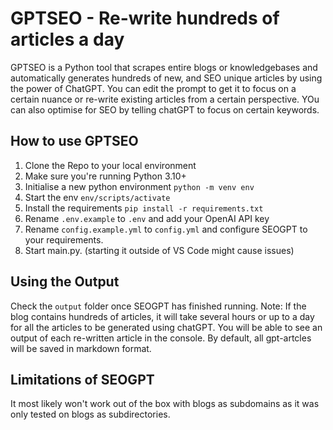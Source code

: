 # GPTSEO - Re-write hundreds of articles a day

GPTSEO is a Python tool that scrapes entire blogs or knowledgebases and automatically generates hundreds of new, and SEO unique articles by using the power of ChatGPT. You can edit the prompt to get it to focus on a certain nuance or re-write existing articles from a certain perspective. YOu can also optimise for SEO by telling chatGPT to focus on certain keywords.

## How to use GPTSEO

1. Clone the Repo to your local environment
2. Make sure you're running Python 3.10+
3. Initialise a new python environment `python -m venv env`
4. Start the env `env/scripts/activate`
5. Install the requirements `pip install -r requirements.txt`
6. Rename `.env.example` to `.env` and add your OpenAI API key
7. Rename `config.example.yml` to `config.yml` and configure SEOGPT to your requirements.
8. Start main.py. (starting it outside of VS Code might cause issues)

## Using the Output
Check the `output` folder once SEOGPT has finished running. Note: If the blog contains hundreds of articles, it will take several hours or up to a day for all the articles to be generated using chatGPT. You will be able to see an output of each re-written article in the console. By default, all gpt-artcles will be saved in markdown format. 

## Limitations of SEOGPT
It most likely won't work out of the box with blogs as subdomains as it was only tested on blogs as subdirectories.

